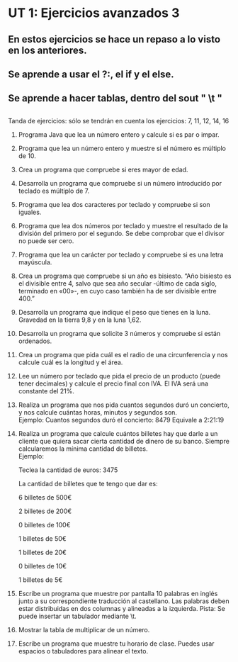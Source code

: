 # UT 1: Ejercicios avanzados 3
##  En estos ejercicios se hace un repaso a lo visto en los anteriores.
## Se aprende a usar el ?:, el if y el else.
## Se aprende a hacer tablas, dentro del sout " \t "
##
Tanda de ejercicios: sólo se tendrán en cuenta los ejercicios: 7, 11, 12, 14, 16
1. Programa Java que lea un número entero y calcule si es par o impar. 
2. Programa que lea un número entero y muestre si el número es múltiplo de 10. 
3. Crea un programa que compruebe si eres mayor de edad.  
4. Desarrolla un programa que compruebe si un número introducido por teclado es múltiplo de 7.  
5. Programa que lea dos caracteres por teclado y compruebe si son iguales. 
6. Programa que lea dos números por teclado y muestre el resultado de la división del primero por el segundo. Se debe comprobar que el divisor no puede ser cero.  
7. Programa que lea un carácter por teclado y compruebe si es una letra mayúscula. 
8. Crea un programa que compruebe si un año es bisiesto. “Año bisiesto es el divisible entre 4, salvo que sea año secular -último de cada siglo, terminado en «00»-, en cuyo caso también ha de ser divisible entre 400.”  
9. Desarrolla un programa que indique el peso que tienes en la luna. Gravedad en la tierra 9,8 y en la luna 1,62.  
10. Desarrolla un programa que solicite 3 números y compruebe si están ordenados. 
11. Crea un programa que pida cuál es el radio de una circunferencia y nos calcule cuál es la longitud y el área. 
12. Lee un número por teclado que pida el precio de un producto (puede tener decimales) y calcule el precio final con IVA. El IVA será una constante del 21%.   
13. Realiza un programa que nos pida cuantos segundos duró un concierto, y nos calcule cuántas horas, minutos y segundos son.  
    Ejemplo:
    Cuantos segundos duró el concierto: 8479
    Equivale a 2:21:19   
14. Realiza un programa que calcule cuántos billetes hay que darle a un cliente que quiera sacar cierta cantidad de dinero de su banco. Siempre calcularemos la mínima cantidad de billetes.  
    Ejemplo:

    Teclea la cantidad de euros: 3475

    La cantidad de billetes que te tengo que dar es:

    6 billetes de 500€

    2 billetes de 200€

    0 billetes de 100€

    1 billetes de 50€

    1 billetes de 20€

    0 billetes de 10€

    1 billetes de 5€ 
15. Escribe un programa que muestre por pantalla 10 palabras en inglés junto a su correspondiente traducción al castellano. Las palabras deben estar distribuidas en dos columnas y alineadas a la izquierda. Pista: Se puede insertar un tabulador mediante \t. 
16. Mostrar la tabla de multiplicar de un número. 
17. Escribe un programa que muestre tu horario de clase. Puedes usar espacios o tabuladores para alinear el texto.  
  
